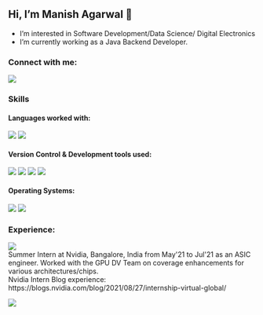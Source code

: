 ## Hi, I’m Manish Agarwal 👋 
- I’m interested in Software Development/Data Science/ Digital Electronics
- I’m currently working as a Java Backend Developer.

### Connect with me: 
<a href = "https://www.linkedin.com/in/manish1612/"><img src="https://img.shields.io/badge/Linkedin-0077b5?logo=Linkedin&logoColor=ColorName&style=flat" /></a>

### Skills

#### Languages worked with:
<p>
 <img src="https://img.shields.io/badge/C++-044F88?logo=Cplusplus&logoColor=white&style=Flat" />
 <img src="https://img.shields.io/badge/JAVA-044F88?logo=JAVA&logoColor=white&style=Flat" />
</p>

#### Version Control & Development tools used:
<p>
  <img src="https://img.shields.io/badge/Git-f34f29?logo=Git&logoColor=white&style=Flat" />
  <img src="https://img.shields.io/badge/Github-171515?logo=Github&logoColor=white&style=Flat" />
  <img src="https://img.shields.io/badge/Perforce-ffffff?logo=Perforce&logoColor=black&style=Flat" />
  <img src="https://img.shields.io/badge/VS Code-00A4EF?logo=Visual Studio Code&logoColor=white&style=Flat" />
</p>

#### Operating Systems:
<p>
  <img src="https://img.shields.io/badge/Linux-000000?logo=Linux&logoColor=ColorName&style=Flat" />
  <img src="https://img.shields.io/badge/Windows-00A4EF?logo=Windows&logoColor=ColorName&style=Flat" />
</p>

### Experience:
<p>
 <img src="https://img.shields.io/badge/nvidia-000000?logo=Nvidia&logoColor=ColorName&style=Flat" />
 <br>Summer Intern at Nvidia, Bangalore, India from May'21 to Jul'21 as an ASIC engineer. Worked with the GPU DV Team on coverage enhancements for various architectures/chips.
 <br>Nvidia Intern Blog experience: https://blogs.nvidia.com/blog/2021/08/27/internship-virtual-global/
</p>

<img src="https://github-readme-stats.vercel.app/api/top-langs/?username=man-is-h&layout=compact" />

<!---
man-is-h/man-is-h is a ✨ special ✨ repository because its `README.md` (this file) appears on your GitHub profile.
You can click the Preview link to take a look at your changes.
--->
